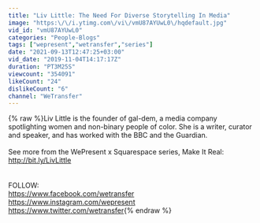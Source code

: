 ```yaml
---
title: "Liv Little: The Need For Diverse Storytelling In Media"
image: "https:\/\/i.ytimg.com\/vi\/vmU87AYUwL0\/hqdefault.jpg"
vid_id: "vmU87AYUwL0"
categories: "People-Blogs"
tags: ["wepresent","wetransfer","series"]
date: "2021-09-13T12:47:25+03:00"
vid_date: "2019-11-04T14:17:17Z"
duration: "PT3M25S"
viewcount: "354091"
likeCount: "24"
dislikeCount: "6"
channel: "WeTransfer"
---
```

{% raw %}Liv Little is the founder of gal-dem, a media company spotlighting women and non-binary people of color. She is a writer, curator and speaker, and has worked with the BBC and the Guardian. <br /><br />See more from the WePresent x Squarespace series, Make It Real: <a rel="nofollow" target="blank" href="http://bit.ly/LivLittle">http://bit.ly/LivLittle</a><br /><br /><br />FOLLOW: <br /><a rel="nofollow" target="blank" href="https://www.facebook.com/wetransfer">https://www.facebook.com/wetransfer</a><br /><a rel="nofollow" target="blank" href="https://www.instagram.com/wepresent">https://www.instagram.com/wepresent</a><br /><a rel="nofollow" target="blank" href="https://www.twitter.com/wetransfer">https://www.twitter.com/wetransfer</a>{% endraw %}
